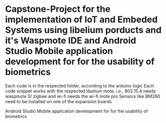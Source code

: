 # Capstone-Project for the implementation of IoT and Embeded Systems using libelium porducts and it's Waspmote IDE and Android Studio Mobile application development for for the usability of biometrics 


Each code is in the respected folder, according to the arduino logic
Each code snippet works with the respected libelium mote, i.e., 802.15.4 needs waspmote S! zigbee and wi-fi needs the wi-fi mote pro
Sensors like BM280 need to be installed on one of the expansion boards

Android Studio Mobile application development for for the usability of biometrics 
